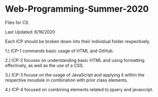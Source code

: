 # Web-Programming-Summer-2020
 Files for CS

Last Updated: 6/16/2020


Each ICP should be broken down into their individual folder respectively.
 
1.) ICP-1 commands basic usage of HTML and GitHub.

2.) ICP-2 focuses on understanding basic HTML and using formatting effectively, as well as the use of a CSS.

3.) ICP-3 focuse on the usage of JavaScript and applying it within the respective moudule in combination with prior class elements. 

4.) ICP-4 focused on combining elements related to jquery and javascript. 